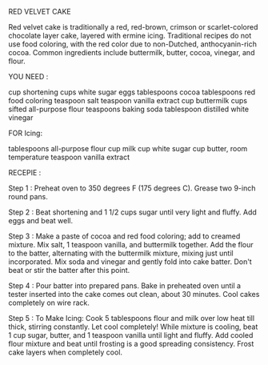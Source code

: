 RED VELVET CAKE

Red velvet cake is traditionally a red, red-brown, crimson or scarlet-colored chocolate layer cake, 
layered with ermine icing. Traditional recipes do not use food coloring, with the red color due to non-Dutched, anthocyanin-rich cocoa. Common ingredients include buttermilk, butter, cocoa, vinegar, and flour.

YOU NEED : 

 cup shortening
 cups white sugar
 eggs
 tablespoons cocoa
 tablespoons red food coloring
 teaspoon salt
 teaspoon vanilla extract
 cup buttermilk
 cups sifted all-purpose flour
 teaspoons baking soda
 tablespoon distilled white vinegar

FOR Icing:

 tablespoons all-purpose flour
 cup milk
 cup white sugar
 cup butter, room temperature
 teaspoon vanilla extract

RECEPIE : 


Step 1 :
Preheat oven to 350 degrees F (175 degrees C). Grease two 9-inch round pans.

Step 2 :
Beat shortening and 1 1/2 cups sugar until very light and fluffy. Add eggs and beat well.

Step 3 :
Make a paste of cocoa and red food coloring; add to creamed mixture. Mix salt, 1 teaspoon vanilla, and buttermilk together. Add the flour to the batter, alternating with the buttermilk mixture, mixing just until incorporated. Mix soda and vinegar and gently fold into cake batter. Don't beat or stir the batter after this point.

Step 4 :
Pour batter into prepared pans. Bake in preheated oven until a tester inserted into the cake comes out clean, about 30 minutes. Cool cakes completely on wire rack.

Step 5 :
To Make Icing: Cook 5 tablespoons flour and milk over low heat till thick, stirring constantly. Let cool completely! While mixture is cooling, beat 1 cup sugar, butter, and 1 teaspoon vanilla until 
light and fluffy. Add cooled flour mixture and beat until frosting is a good spreading consistency. Frost cake layers when completely cool.
